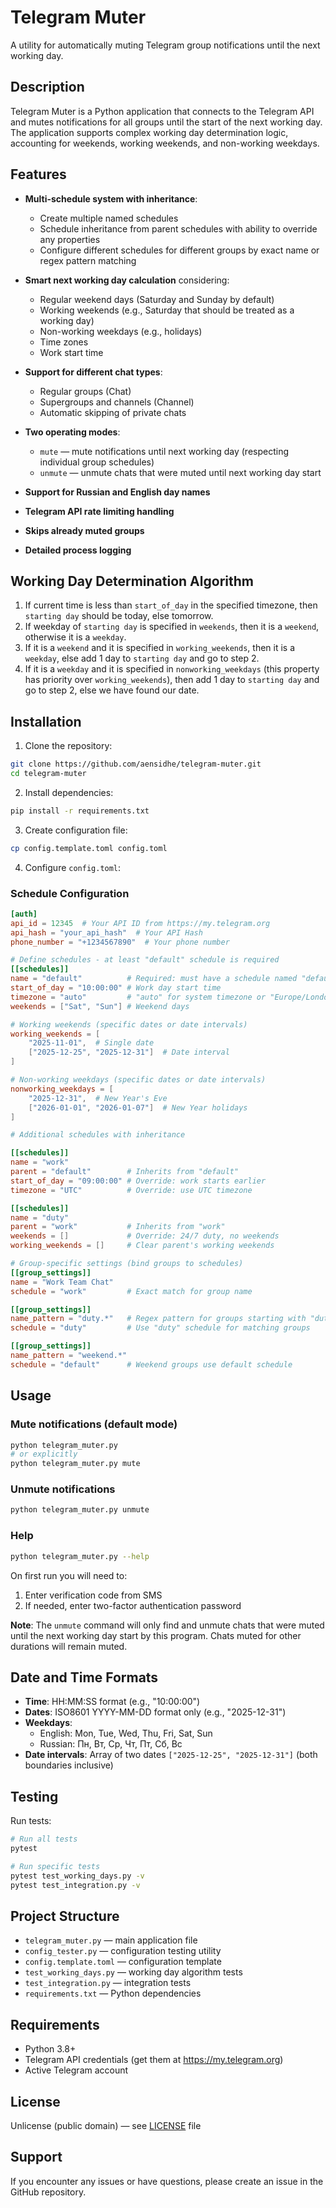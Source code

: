 # Telegram Muter

A utility for automatically muting Telegram group notifications until the next working day.

## Description

Telegram Muter is a Python application that connects to the Telegram API and mutes notifications for all groups until the start of the next working day. The application supports complex working day determination logic, accounting for weekends, working weekends, and non-working weekdays.

## Features

- **Multi-schedule system with inheritance**:
  - Create multiple named schedules
  - Schedule inheritance from parent schedules with ability to override any properties
  - Configure different schedules for different groups by exact name or regex pattern matching
  
- **Smart next working day calculation** considering:
  - Regular weekend days (Saturday and Sunday by default)
  - Working weekends (e.g., Saturday that should be treated as a working day)
  - Non-working weekdays (e.g., holidays)
  - Time zones
  - Work start time
  
- **Support for different chat types**:
  - Regular groups (Chat)
  - Supergroups and channels (Channel)
  - Automatic skipping of private chats
  
- **Two operating modes**:
  - `mute` — mute notifications until next working day (respecting individual group schedules)
  - `unmute` — unmute chats that were muted until next working day start
  
- **Support for Russian and English day names**
- **Telegram API rate limiting handling**
- **Skips already muted groups**
- **Detailed process logging**

## Working Day Determination Algorithm

1. If current time is less than `start_of_day` in the specified timezone, then `starting day` should be today, else tomorrow.
2. If weekday of `starting day` is specified in `weekends`, then it is a `weekend`, otherwise it is a `weekday`.
3. If it is a `weekend` and it is specified in `working_weekends`, then it is a `weekday`, else add 1 day to `starting day` and go to step 2.
4. If it is a `weekday` and it is specified in `nonworking_weekdays` (this property has priority over `working_weekends`), then add 1 day to `starting day` and go to step 2, else we have found our date.

## Installation

1. Clone the repository:
```bash
git clone https://github.com/aensidhe/telegram-muter.git
cd telegram-muter
```

2. Install dependencies:
```bash
pip install -r requirements.txt
```

3. Create configuration file:
```bash
cp config.template.toml config.toml
```

4. Configure `config.toml`:

### Schedule Configuration
```toml
[auth]
api_id = 12345  # Your API ID from https://my.telegram.org
api_hash = "your_api_hash"  # Your API Hash
phone_number = "+1234567890"  # Your phone number

# Define schedules - at least "default" schedule is required
[[schedules]]
name = "default"          # Required: must have a schedule named "default"
start_of_day = "10:00:00" # Work day start time
timezone = "auto"         # "auto" for system timezone or "Europe/London"
weekends = ["Sat", "Sun"] # Weekend days

# Working weekends (specific dates or date intervals)
working_weekends = [
    "2025-11-01",  # Single date
    ["2025-12-25", "2025-12-31"]  # Date interval
]

# Non-working weekdays (specific dates or date intervals)
nonworking_weekdays = [
    "2025-12-31",  # New Year's Eve
    ["2026-01-01", "2026-01-07"]  # New Year holidays
]

# Additional schedules with inheritance

[[schedules]]
name = "work"
parent = "default"        # Inherits from "default"
start_of_day = "09:00:00" # Override: work starts earlier
timezone = "UTC"          # Override: use UTC timezone

[[schedules]]
name = "duty"
parent = "work"           # Inherits from "work"
weekends = []             # Override: 24/7 duty, no weekends
working_weekends = []     # Clear parent's working weekends

# Group-specific settings (bind groups to schedules)
[[group_settings]]
name = "Work Team Chat"
schedule = "work"         # Exact match for group name

[[group_settings]]
name_pattern = "duty.*"   # Regex pattern for groups starting with "duty"
schedule = "duty"         # Use "duty" schedule for matching groups

[[group_settings]]
name_pattern = "weekend.*"
schedule = "default"      # Weekend groups use default schedule
```

## Usage

### Mute notifications (default mode)
```bash
python telegram_muter.py
# or explicitly
python telegram_muter.py mute
```

### Unmute notifications
```bash
python telegram_muter.py unmute
```

### Help
```bash
python telegram_muter.py --help
```

On first run you will need to:
1. Enter verification code from SMS
2. If needed, enter two-factor authentication password

**Note**: The `unmute` command will only find and unmute chats that were muted until the next working day start by this program. Chats muted for other durations will remain muted.

## Date and Time Formats

- **Time**: HH:MM:SS format (e.g., "10:00:00")
- **Dates**: ISO8601 YYYY-MM-DD format only (e.g., "2025-12-31")
- **Weekdays**: 
  - English: Mon, Tue, Wed, Thu, Fri, Sat, Sun
  - Russian: Пн, Вт, Ср, Чт, Пт, Сб, Вс
- **Date intervals**: Array of two dates `["2025-12-25", "2025-12-31"]` (both boundaries inclusive)

## Testing

Run tests:
```bash
# Run all tests
pytest

# Run specific tests
pytest test_working_days.py -v
pytest test_integration.py -v
```

## Project Structure

- `telegram_muter.py` — main application file
- `config_tester.py` — configuration testing utility
- `config.template.toml` — configuration template
- `test_working_days.py` — working day algorithm tests
- `test_integration.py` — integration tests
- `requirements.txt` — Python dependencies

## Requirements

- Python 3.8+
- Telegram API credentials (get them at https://my.telegram.org)
- Active Telegram account

## License

Unlicense (public domain) — see [LICENSE](LICENSE) file

## Support

If you encounter any issues or have questions, please create an issue in the GitHub repository.
